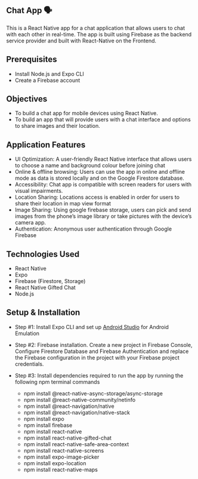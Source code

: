 ## Chat App 🗣

This is a React Native app for a chat application that allows users to chat with each other in real-time. The app is built using Firebase as the backend service provider and built 
with React-Native on the Frontend.

## Prerequisites

- Install Node.js and Expo CLI
- Create a Firebase account

## Objectives 

- To build a chat app for mobile devices using React Native. 
- To build an app that will provide users with a chat interface and options to share images and their location.

## Application Features

- UI Optimization: A user-friendly React Native interface that allows users to choose a name and background colour before joining chat
- Online & offline browsing: Users can use the app in online and offline mode as data is stored locally and on the Google Firestore database.
- Accessibility: Chat app is compatible with screen readers for users with visual impairments.
- Location Sharing: Locations access is enabled in order for users to share their location in map view format
- Image Sharing: Using google firebase storage, users can pick and send images from the phone’s image library or take pictures with the device’s camera app.
- Authentication: Anonymous user authentication through Google Firebase

## Technologies Used

- React Native
- Expo
- Firebase (Firestore, Storage)
- React Native Gifted Chat
- Node.js

## Setup & Installation

- Step #1: Install Expo CLI and set up [Android Studio](https://developer.android.com/studio?gclid=EAIaIQobChMIzLjbzvmAggMVxDetBh1wwg-REAAYASAAEgI2GfD_BwE&gclsrc=aw.ds) for Android Emulation

- Step #2: Firebase installation. Create a new project in Firebase Console, Configure Firestore Database and Firebase Authentication and replace the Firebase configuration in the project with your Firebase project credentials.

- Step #3: Install dependencies required to run the app by running the following npm terminal commands
  - npm install @react-native-async-storage/async-storage
  - npm install @react-native-community/netinfo
  - npm install @react-navigation/native
  - npm install @react-navigation/native-stack
  - npm install expo
  - npm install firebase
  - npm install react-native
  - npm install react-native-gifted-chat
  - npm install react-native-safe-area-context
  - npm install react-native-screens  
  - npm install expo-image-picker
  - npm install expo-location
  - npm install react-native-maps

